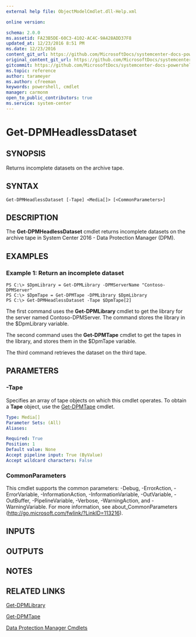 ```yaml
---
external help file: ObjectModelCmdlet.dll-Help.xml

online version:

schema: 2.0.0
ms.assetid: FA23B5DE-60C3-4102-AC4C-9A428ADD37F8
updated_at: 12/23/2016 8:51 PM
ms.date: 12/23/2016
content_git_url: https://github.com/MicrosoftDocs/systemcenter-docs-powershell/blob/live/systemcenter-cmdlets/SystemCenter2016/DataProtectionManager/vlatest/Get-DPMHeadlessDataset.md
original_content_git_url: https://github.com/MicrosoftDocs/systemcenter-docs-powershell/blob/live/systemcenter-cmdlets/SystemCenter2016/DataProtectionManager/vlatest/Get-DPMHeadlessDataset.md
gitcommit: https://github.com/MicrosoftDocs/systemcenter-docs-powershell/blob/66515d87034fb4944dd2b7035563d20b1b00d010/systemcenter-cmdlets/SystemCenter2016/DataProtectionManager/vlatest/Get-DPMHeadlessDataset.md
ms.topic: reference
author: tarameyer
ms.author: cfreeman
keywords: powershell, cmdlet
manager: carmonm
open_to_public_contributors: true
ms.service: system-center
---
```


# Get-DPMHeadlessDataset

## SYNOPSIS
Returns incomplete datasets on the archive tape.

## SYNTAX

```
Get-DPMHeadlessDataset [-Tape] <Media[]> [<CommonParameters>]
```

## DESCRIPTION
The **Get-DPMHeadlessDataset** cmdlet returns incomplete datasets on the archive tape in System Center 2016 - Data Protection Manager (DPM).

## EXAMPLES

### Example 1: Return an incomplete dataset
```
PS C:\> $DpmLibrary = Get-DPMLibrary -DPMServerName "Contoso-DPMServer"
PS C:\> $DpmTape = Get-DPMTape -DPMLibrary $DpmLibrary
PS C:\> Get-DPMHeadlessDataset -Tape $DpmTape[2]
```

The first command uses the **Get-DPMLibrary** cmdlet to get the library for the server named Contoso-DPMServer.
The command stores the library in the $DpmLibrary variable.

The second command uses the **Get-DPMTape** cmdlet to get the tapes in the library, and stores them in the $DpmTape variable.

The third command retrieves the dataset on the third tape.

## PARAMETERS

### -Tape
Specifies an array of tape objects on which this cmdlet operates.
To obtain a **Tape** object, use the [Get-DPMTape](./Get-DPMTape.md) cmdlet.

```yaml
Type: Media[]
Parameter Sets: (All)
Aliases: 

Required: True
Position: 1
Default value: None
Accept pipeline input: True (ByValue)
Accept wildcard characters: False
```

### CommonParameters
This cmdlet supports the common parameters: -Debug, -ErrorAction, -ErrorVariable, -InformationAction, -InformationVariable, -OutVariable, -OutBuffer, -PipelineVariable, -Verbose, -WarningAction, and -WarningVariable. For more information, see about_CommonParameters (http://go.microsoft.com/fwlink/?LinkID=113216).

## INPUTS

## OUTPUTS

## NOTES

## RELATED LINKS

[Get-DPMLibrary](xref:SystemCenter2016/DataProtectionManager/vlatest/Get-DPMLibrary.md)

[Get-DPMTape](xref:SystemCenter2016/DataProtectionManager/vlatest/Get-DPMTape.md)

[Data Protection Manager Cmdlets](xref:SystemCenter2016/DataProtectionManager/vlatest/DataProtectionManager.md)
